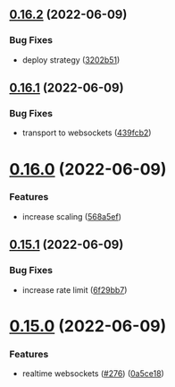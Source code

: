 ## [0.16.2](https://github.com/EddieHubCommunity/api/compare/v0.16.1...v0.16.2) (2022-06-09)


### Bug Fixes

* deploy strategy ([3202b51](https://github.com/EddieHubCommunity/api/commit/3202b512711f6f1d4f41ba9f7997a1eb0a71ab0e))



## [0.16.1](https://github.com/EddieHubCommunity/api/compare/v0.16.0...v0.16.1) (2022-06-09)


### Bug Fixes

* transport to websockets ([439fcb2](https://github.com/EddieHubCommunity/api/commit/439fcb244f5fed2e392510fbb6bb3f2a4e7eac8a))



# [0.16.0](https://github.com/EddieHubCommunity/api/compare/v0.15.1...v0.16.0) (2022-06-09)


### Features

* increase scaling ([568a5ef](https://github.com/EddieHubCommunity/api/commit/568a5effc76000bf085aa2cef34ba266ffd4ed85))



## [0.15.1](https://github.com/EddieHubCommunity/api/compare/v0.15.0...v0.15.1) (2022-06-09)


### Bug Fixes

* increase rate limit ([6f29bb7](https://github.com/EddieHubCommunity/api/commit/6f29bb71febf50b7d2b5355ad9fe0b8ea6d8e6b0))



# [0.15.0](https://github.com/EddieHubCommunity/api/compare/v0.14.0...v0.15.0) (2022-06-09)


### Features

* realtime websockets ([#276](https://github.com/EddieHubCommunity/api/issues/276)) ([0a5ce18](https://github.com/EddieHubCommunity/api/commit/0a5ce18137bce0c2280021a2bceabfdb7617ddf8))



